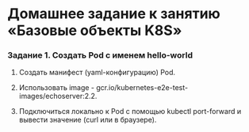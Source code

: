 # Домашнее задание к занятию «Базовые объекты K8S»
### Задание 1. Создать Pod с именем hello-world
1) Создать манифест (yaml-конфигурацию) Pod.

2) Использовать image - gcr.io/kubernetes-e2e-test-images/echoserver:2.2.

3) Подключиться локально к Pod с помощью kubectl port-forward и вывести значение (curl или в браузере).


